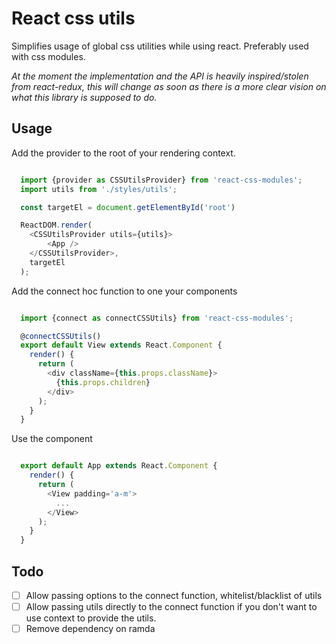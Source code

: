 # React css utils
Simplifies usage of global css utilities while using react. Preferably used with css modules.

*At the moment the implementation and the API is heavily inspired/stolen from react-redux, this will change as soon as there is a more clear vision on what this library is supposed to do.*

## Usage

Add the provider to the root of your rendering context.

```javascript

  import {provider as CSSUtilsProvider} from 'react-css-modules';
  import utils from './styles/utils';

  const targetEl = document.getElementById('root')

  ReactDOM.render(
    <CSSUtilsProvider utils={utils}>
        <App />
    </CSSUtilsProvider>,
    targetEl
  );

```

Add the connect hoc function to one your components


```javascript

  import {connect as connectCSSUtils} from 'react-css-modules';

  @connectCSSUtils()
  export default View extends React.Component {
    render() {
      return (
        <div className={this.props.className}>
          {this.props.children}
        </div>
      );
    }
  }

```

Use the component

```javascript

  export default App extends React.Component {
    render() {
      return (
        <View padding='a-m'>
          ...
        </View>
      );
    }
  }

```

## Todo

- [ ] Allow passing options to the connect function, whitelist/blacklist of utils
- [ ] Allow passing utils directly to the connect function if you don't want to use context to provide the utils.
- [ ] Remove dependency on ramda